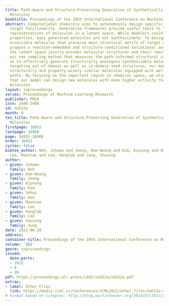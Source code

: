 ```yaml
---
title: Path-Aware and Structure-Preserving Generation of Synthetically Accessible
  Molecules
booktitle: Proceedings of the 39th International Conference on Machine Learning
abstract: Computational chemistry aims to autonomously design specific molecules with
  target functionality. Generative frameworks provide useful tools to learn continuous
  representations of molecules in a latent space. While modelers could optimize chemical
  properties, many generated molecules are not synthesizable. To design synthetically
  accessible molecules that preserve main structural motifs of target molecules, we
  propose a reaction-embedded and structure-conditioned variational autoencoder. As
  the latent space jointly encodes molecular structures and their reaction routes,
  our new sampling method that measures the path-informed structural similarity allows
  us to effectively generate structurally analogous synthesizable molecules. When
  targeting out-of-domain as well as in-domain seed structures, our model generates
  structurally and property-wisely similar molecules equipped with well-defined reaction
  paths. By focusing on the important region in chemical space, we also demonstrate
  that our model can design new molecules with even higher activity than the seed
  molecules.
layout: inproceedings
series: Proceedings of Machine Learning Research
publisher: PMLR
issn: 2640-3498
id: noh22a
month: 0
tex_title: Path-Aware and Structure-Preserving Generation of Synthetically Accessible
  Molecules
firstpage: 16952
lastpage: 16968
page: 16952-16968
order: 16952
cycles: false
bibtex_author: Noh, Juhwan and Jeong, Dae-Woong and Kim, Kiyoung and Han, Sehui and
  Lee, Moontae and Lee, Honglak and Jung, Yousung
author:
- given: Juhwan
  family: Noh
- given: Dae-Woong
  family: Jeong
- given: Kiyoung
  family: Kim
- given: Sehui
  family: Han
- given: Moontae
  family: Lee
- given: Honglak
  family: Lee
- given: Yousung
  family: Jung
date: 2022-06-28
address:
container-title: Proceedings of the 39th International Conference on Machine Learning
volume: '162'
genre: inproceedings
issued:
  date-parts:
  - 2022
  - 6
  - 28
pdf: https://proceedings.mlr.press/v162/noh22a/noh22a.pdf
extras:
- label: Other Files
  link: https://media.icml.cc/Conferences/ICML2022/other_files/noh22a-supp.zip
# Format based on citeproc: http://blog.martinfenner.org/2013/07/30/citeproc-yaml-for-bibliographies/
---
```

